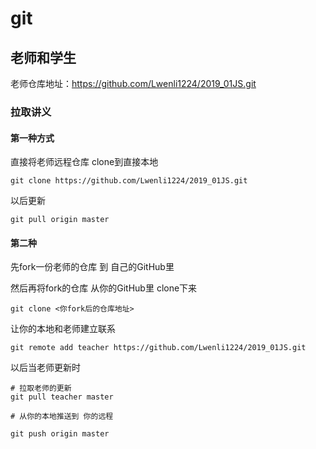 # git

## 老师和学生

老师仓库地址：https://github.com/Lwenli1224/2019_01JS.git

### 拉取讲义

#### 第一种方式

直接将老师远程仓库 clone到直接本地

```
git clone https://github.com/Lwenli1224/2019_01JS.git
```
以后更新

```
git pull origin master
```

#### 第二种

先fork一份老师的仓库 到 自己的GitHub里

然后再将fork的仓库 从你的GitHub里 clone下来

```
git clone <你fork后的仓库地址>
```

让你的本地和老师建立联系
```
git remote add teacher https://github.com/Lwenli1224/2019_01JS.git
```

以后当老师更新时

```
# 拉取老师的更新
git pull teacher master

# 从你的本地推送到 你的远程

git push origin master
```


